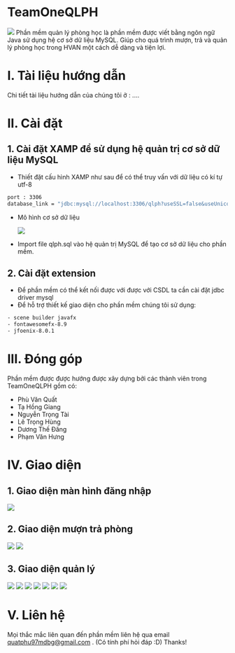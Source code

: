 # TeamOneQLPH
<img src="https://github.com/c0ng4c0n/TeamOneQLPH/blob/master/QuanLyPhongHoc/out/production/QLPH/image/qlphLogo.png">
Phần mềm quản lý phòng học là phần mềm được viết bằng ngôn ngữ Java sử dụng hệ cơ sở dữ liệu MySQL. Giúp cho quá trình mượn, trả và quản lý phòng học trong HVAN một cách dễ dàng và tiện lợi.

# I. Tài liệu hướng dẫn
Chi tiết tài liệu hướng dẫn của chúng tôi ở : ....

# II. Cài đặt
## 1. Cài đặt XAMP để sử dụng hệ quản trị cơ sở dữ liệu MySQL
- Thiết đặt cấu hình XAMP như sau để có thể truy vấn với dữ liệu có kí tự utf-8
```sh
port : 3306
database_link = "jdbc:mysql://localhost:3306/qlph?useSSL=false&useUnicode=true&characterEncoding=UTF-8&zeroDateTimeBehavior=convertToNull&autoReconnect=true"
```
- Mô hình cơ sở dữ liệu 

  <img src="https://github.com/c0ng4c0n/TeamOneQLPH/blob/master/Source/ER-QLPH.png">
  
- Import file qlph.sql vào hệ quản trị MySQL để tạo cơ sở dữ liệu cho phần mềm. 

## 2. Cài đặt extension
- Để phần mềm có thể kết nối được với được với CSDL ta cần cài đặt jdbc driver mysql
- Để hỗ trợ thiết kế giao diện cho phần mềm chúng tôi sử dụng: 
```sh
- scene builder javafx 
- fontawesomefx-8.9
- jfoenix-8.0.1
```

# III. Đóng góp 
Phần mềm được được hướng được xây dựng bởi các thành viên trong TeamOneQLPH gồm có:
- Phù Văn Quất
- Tạ Hồng Giang
- Nguyễn Trọng Tài 
- Lê Trọng Hùng
- Dương Thế Đăng
- Phạm Văn Hưng

# IV. Giao diện
## 1. Giao diện màn hình đăng nhập

  <img src="https://github.com/c0ng4c0n/TeamOneQLPH/blob/master/Source/DangNhap.png">
  
## 2. Giao diện mượn trả phòng 

  <img src="https://github.com/c0ng4c0n/TeamOneQLPH/blob/master/Source/MuonPhong.png">
  <img src="https://github.com/c0ng4c0n/TeamOneQLPH/blob/master/Source/TraPhong.png">
  
## 3. Giao diện quản lý 

  <img src="https://github.com/c0ng4c0n/TeamOneQLPH/blob/master/Source/ChinhSuaPhongHoc.png">
  <img src="https://github.com/c0ng4c0n/TeamOneQLPH/blob/master/Source/GiangDay.png">
  <img src="https://github.com/c0ng4c0n/TeamOneQLPH/blob/master/Source/GiaoVien.png">
  <img src="https://github.com/c0ng4c0n/TeamOneQLPH/blob/master/Source/LopHoc.png">
  <img src="https://github.com/c0ng4c0n/TeamOneQLPH/blob/master/Source/MenuPhongHoc.png">
  <img src="https://github.com/c0ng4c0n/TeamOneQLPH/blob/master/Source/ThemMoiPhongHoc.png">
  <img src="https://github.com/c0ng4c0n/TeamOneQLPH/blob/master/Source/TaiKhoan.png">
  
# V. Liên hệ   
Mọi thắc mắc liên quan đến phần mềm liên hệ qua email quatphu97mdbg@gmail.com . (Có tính phí hỏi đáp :D) 
Thanks!
